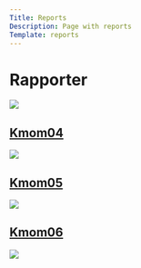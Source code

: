 ```yaml
---
Title: Reports
Description: Page with reports
Template: reports
---
```


<div class="box heading">
    <h1>Rapporter</h1>
    <img src="%base_url%/assets/img/rapport/report.jpg">
</div>

<a href="analysis/01_colors">
    <div class="box kmom04">
        <h2>Kmom04</h2>
        <img src="%base_url%/assets/img/rapport/colors.jpg">
    </div>
</a>

<a href="analysis/02_load">
    <div class="box kmom05">
        <h2>Kmom05</h2>
        <img src="%base_url%/assets/img/rapport/load.jpg">
    </div>
</a>

<a href="analysis/03_design_principles">
    <div class="box kmom06">
        <h2>Kmom06</h2>
        <img src="%base_url%/assets/img/rapport/design.jpg">
    </div>
</a>
